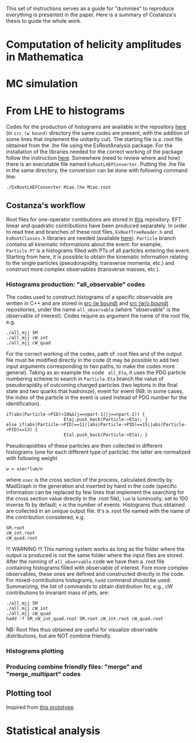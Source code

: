 This set of instructions serves as a guide for "dummies" to reproduce everything is presented in the paper.
Here is a summary of Costanza's thesis to guide the whole work.



# Computation of helicity amplitudes in Mathematica


# MC simulation 


# From LHE to histograms

Codes for the production of histograms are available in the repository [here](https://github.com/mpresill/VBS_unitarity/tree/main/combine/Analysis%20tools/src%20(w%7Co%20bound)) (in ```src (w bound)``` directory the same codes are present, with the addition of some lines that implement the unitarity cut). The starting file is a .root file obtained from the .lhe file using the ExRootAnalysis package. For the installation of the libraries needed for the correct working of the package follow the instruction [here](https://cp3.irmp.ucl.ac.be/projects/ExRootAnalysis/wiki/UserManual).
Somewhere (need to review where and how) there is an executable file named ```ExRootLHEFConverter```. Putting the .lhe file in the same directory, the conversion can be done with following command line:

```
./ExRootLHEFConverter Miao.lhe Miao.root
```

## Costanza's workflow

Root files for one-operator contibutions are stored in [this](https://github.com/mpresill/VBS_unitarity/tree/main/combine/Analysis%20tools/data) repository. EFT linear and quadratic contributions have been produced separately. In order to read tree and branches of these root files, ```ExRootTreeReader.h``` and ```ExRootClasses.h``` libraries are needed (available [here](https://github.com/delphes/delphes/tree/master/external/ExRootAnalysis)). ```Particle``` branch contains all kinematic informations about the event: for example, ```Particle.PT``` is a histograms filled with PTs of all particles entering the event. Starting from here, it is possible to obtain the kinematic information relating to the single particles (pseudorapidity, transverse momenta, etc.) and construct more complex observables (transverse masses, etc.). 
### Histograms production: "all_observable" codes
The codes used to construct histograms of a specific observable are written in C++ and are stored in [src (w bound)](https://github.com/mpresill/VBS_unitarity/tree/main/combine/Analysis%20tools/src%20(w%20bound)) and [src (w/o bound)](https://github.com/mpresill/VBS_unitarity/tree/main/combine/Analysis%20tools/src%20(w%7Co%20bound)) repositories, under the name ```all_observable``` (where "observable" is the observable of interest). Codes require as argument the name of the root file, e.g.

```
./all_mjj SM
./all_mjj cW_int
./all_mjj cW_quad
```
For the correct working of the codes, path of .root files and of the output file must be modified directly in the code (it may be possible to add two input arguments corresponding to two paths, to make the codes more general). Taking as an example the code ``` all_Eta```, it uses the PDG particle numbering scheme to search in ```Particle.Eta``` branch the value of pseudorapidity of outcoming charged particles (two leptons in the final state and two quarks that hadronize), event for event (NB: in some cases, the index of the particle in the event is used instead of PDG number for the identification).
```
if(abs(Particle->PID)<10&&(j==npart-1||j==npart-2)) {
      				  Etaj.push_back(Particle->Eta); }    
else if(abs(Particle->PID)==11||abs(Particle->PID)==15||abs(Particle->PID)==13) {
      				  Etal.push_back(Particle->Eta); }
```

Pseudorapidities of these particles are then collected in different histograms (one for each different type of particle): the latter are normalized with following weight

```
w = xsec*lum/n
```
where ```xsec``` is the cross section of the process, calculated directly by MadGraph in the generation and inserted by hand in the code (specific information can be replaced by few lines that implement the searching for the cross section value directly in the .root file); ```lum``` is luminosity, set to 100 inverse fb by default; ```n``` is the number of events.
Histograms thus obtained are collected in an unique output file. It's a .root file named with the name of the contribution considered, e.g.

```
SM.root
cW_int.root
cW_quad.root
```
!!! WARNING !!! This naming system works as long as the folder where the output is produced is not the same folder where the input files are stored.
After the running of ```all_observable``` code we have then a .root file containing histograms filled with observable of interest. Fore more complex observables, these ones are defined and constructed directly in the code. 
For mixed-contributions histograms, ```hadd``` command should be used.
Summarizing, the list of commands to obtain distribution for, e.g., cW contributions to invariant mass of jets, are:

```
./all_mjj SM
./all_mjj cW_int
./all_mjj cW_quad
hadd -f SM_cW_int_quad.root SM.root cW_int.root cW_quad.root  
```
NB: Root files thus obtained are useful for visualize observable distributions, but are NOT combine friendly. 

### Histograms plotting

### Producing combine friendly files: "merge" and "merge_multipart" codes

## Plotting tool
Inspired from [this prototype](https://github.com/acappati/mg5tut_apr21_plots).


# Statistical analysis
